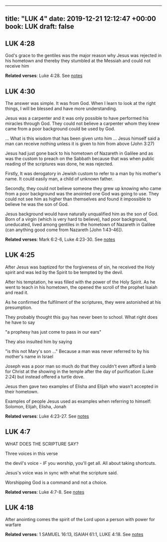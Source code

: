 
---
title: "LUK 4"
date: 2019-12-21 12:12:47 +00:00
book: LUK
draft: false
---

## LUK 4:28

God's grace to the gentiles was the major reason why Jesus was rejected in his hometown and thereby they stumbled at the Messiah and could not receive him

**Related verses**: Luke 4:28. See [notes](https://my.bible.com/notes/3324190329951478640)


## LUK 4:30

The answer was simple. It was from God. When I learn to look at the right things, I will be blessed and have more understanding.

Jesus was a carpenter and it was only possible to have performed his miracles through God. They could not believe a carpenter whom they knew came from a poor background could be used by God.

... What is this wisdom that has been given unto him ...
Jesus himself said a man can receive nothing unless it is given to him from above (John 3:27)

Jesus had just gone back to his hometown of Nazareth in Galilee and as was the custom to preach on the Sabbath because that was when public reading of the scriptures was done, he was rejected.

Firstly, It was derogatory in Jewish custom to refer to a man by his mother's name. It could easily man, a child of unknown father.

Secondly, they could not believe someone they grew up knowing who came from a poor background was the anointed one God was going to use. They could not see him as higher than themselves and found it impossible to believe he was the son of God.

Jesus background would have naturally unqualified him as the son of God. Born of a virgin (which is very hard to believe), had poor background, uneducated, lived among gentiles in the hometown of Nazareth in Galilee (can anything good come from Nazareth [John 1:43-46]).

**Related verses**: Mark 6:2-6, Luke 4:23-30. See [notes](https://my.bible.com/notes/3324176571292181199)


## LUK 4:25

After Jesus was baptized for the forgiveness of sin, he received the Holy spirit and was led by the Spirit to be tempted by the devil.

After his temptation, he was filled with the power of the Holy Spirit. As he went to teach in his hometown, the opened the scroll of the prophet Isaiah and read it.

As he confirmed the fulfilment of the scriptures, they were astonished at his presumption.

They probably thought this guy has never been to school. What right does he have to say 

"a prophesy has just come to pass in our ears"

They also insulted him by saying 

"is this not Mary's son ..." Because a man was never referred to by his mother's name in Israel

Joseph was a poor man so much do that they couldn't even afford a lamb for Christ at the showing in the temple after the day of purification (Luke 2:24) but instead offered a turtle dove.

Jesus then gave two examples of Elisha and Elijah who wasn't accepted in their hometown.


Examples of people Jesus used as examples when referring to himself: Solomon, Elijah, Elisha, Jonah

**Related verses**: Luke 4:23-27. See [notes](https://my.bible.com/notes/3178521368862646410)


## LUK 4:7

WHAT DOES THE SCRIPTURE SAY?

Three voices in this verse

the devil's voice - *IF* you worship, you'll get all. All about taking shortcuts.

Jesus's voice was in sync with what the scripture said.

Worshipping God is a command and not a choice.

**Related verses**: Luke 4:7-8. See [notes](https://my.bible.com/notes/3159620331028341680)


## LUK 4:18

After anointing comes the spirit of the Lord upon a person with power for warfare

**Related verses**: 1 SAMUEL 16:13, ISAIAH 61:1, LUKE 4:18. See [notes](https://my.bible.com/notes/2630973176704393828)

